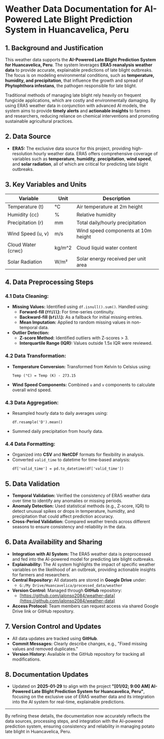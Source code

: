 # Weather Data Documentation for AI-Powered Late Blight Prediction System in Huancavelica, Peru

## 1. Background and Justification

This weather data supports the **AI-Powered Late Blight Prediction System for Huancavelica, Peru**. The system leverages **ERA5 reanalysis weather data** to provide accurate, explainable predictions of late blight outbreaks. The focus is on modeling environmental conditions, such as **temperature, humidity, and precipitation**, that influence the growth and spread of **Phytophthora infestans**, the pathogen responsible for late blight.

Traditional methods of managing late blight rely heavily on frequent fungicide applications, which are costly and environmentally damaging. By using ERA5 weather data in conjunction with advanced AI models, the system aims to provide **timely alerts** and **actionable insights** to farmers and researchers, reducing reliance on chemical interventions and promoting sustainable agricultural practices.

## 2. Data Source
- **ERA5:** The exclusive data source for this project, providing high-resolution hourly weather data. ERA5 offers comprehensive coverage of variables such as **temperature**, **humidity**, **precipitation**, **wind speed**, and **solar radiation**, all of which are critical for predicting late blight outbreaks.

## 3. Key Variables and Units
| **Variable**       | **Unit**   | **Description**                                |
|--------------------|------------|------------------------------------------------|
| Temperature (t)    | °C       | Air temperature at 2m height                   |
| Humidity (cc)      | %          | Relative humidity                              |
| Precipitation (r)  | mm         | Total daily/hourly precipitation               |
| Wind Speed (u, v)  | m/s        | Wind speed components at 10m height            |
| Cloud Water (crwc) | kg/m^2     | Cloud liquid water content                     |
| Solar Radiation    | W/m²       | Solar energy received per unit area            |

## 4. Data Preprocessing Steps

### **4.1 Data Cleaning:**
- **Missing Values:** Identified using `df.isnull().sum()`. Handled using:
  - **Forward-fill (`ffill`):** For time-series continuity.
  - **Backward-fill (`bfill`):** As a fallback for initial missing entries.
  - **Mean Imputation:** Applied to random missing values in non-temporal data.
- **Outlier Detection:**
  - **Z-score Method:** Identified outliers with Z-scores > 3.
  - **Interquartile Range (IQR):** Values outside 1.5x IQR were reviewed.

### **4.2 Data Transformation:**
- **Temperature Conversion:** Transformed from Kelvin to Celsius using:
  ```
  Temp (°C) = Temp (K) - 273.15
  ```
- **Wind Speed Components:** Combined `u` and `v` components to calculate overall wind speed.

### **4.3 Data Aggregation:**
- Resampled hourly data to daily averages using:
  ```
  df.resample('D').mean()
  ```
- Summed daily precipitation from hourly data.

### **4.4 Data Formatting:**
- Organized into **CSV** and **NetCDF** formats for flexibility in analysis.
- Converted `valid_time` to datetime for time-based analysis:
  ```
  df['valid_time'] = pd.to_datetime(df['valid_time'])
  ```

## 5. Data Validation
- **Temporal Validation:** Verified the consistency of ERA5 weather data over time to identify any anomalies or missing periods.
- **Anomaly Detection:** Used statistical methods (e.g., Z-score, IQR) to detect unusual spikes or drops in temperature, humidity, and precipitation that could affect prediction accuracy.
- **Cross-Period Validation:** Compared weather trends across different seasons to ensure consistency and reliability in the data.

## 6. Data Availability and Sharing
- **Integration with AI System:** The ERA5 weather data is preprocessed and fed into the AI-powered model for predicting late blight outbreaks.
- **Explainability:** The AI system highlights the impact of specific weather variables on the likelihood of an outbreak, providing actionable insights for farmers and researchers.
- **Central Repository:** All datasets are stored in **Google Drive** under:
  - `G:/My Drive/Huancavelica/processed_data/weather`
- **Version Control:** Managed through **GitHub** repository:
  - [https://github.com/jalonso2084/weather-data](https://github.com/jalonso2084/weather-data)
- **Access Protocol:** Team members can request access via shared Google Drive link or GitHub repository.

## 7. Version Control and Updates
- All data updates are tracked using **GitHub**.
- **Commit Messages:** Clearly describe changes, e.g., "Fixed missing values and removed duplicates."
- **Version History:** Available in the GitHub repository for tracking all modifications.

## 8. Documentation Updates
- Updated on **2025-01-29** to align with the project **"[01/02; 9:00 AM] AI-Powered Late Blight Prediction System for Huancavelica, Peru"**, focusing on the exclusive use of ERA5 weather data and its integration into the AI system for real-time, explainable predictions.

---

By refining these details, the documentation now accurately reflects the data sources, processing steps, and integration with the AI-powered prediction system, ensuring consistency and reliability in managing potato late blight in Huancavelica, Peru.




